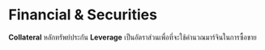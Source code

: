 # Financial & Securities 
**Collateral**
 หลักทรัพย์ประกัน
**Leverage** 
เป็นอัตราส่วนเพื่อที่จะใช้คำนวณมาร์จินในการซื้อขาย 